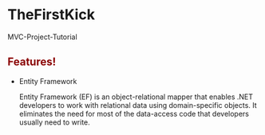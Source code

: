# TheFirstKick
MVC-Project-Tutorial
<h2 style="color:darkred;">Features!</h2>
<ul>
<li>
Entity Framework 
<p>Entity Framework (EF) is an object-relational mapper that enables .NET developers to work with relational data using domain-specific objects. It eliminates the need for most of the data-access code that developers usually need to write.<p>
</li>
</ul>
